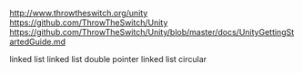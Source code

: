 http://www.throwtheswitch.org/unity
https://github.com/ThrowTheSwitch/Unity
https://github.com/ThrowTheSwitch/Unity/blob/master/docs/UnityGettingStartedGuide.md

linked list
linked list double pointer
linked list circular



